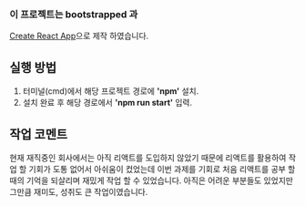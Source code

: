 ### 이 프로젝트는 bootstrapped 과 
[Create React App](https://github.com/facebook/create-react-app)으로 제작 하였습니다.

## 실행 방법

1. 터미널(cmd)에서 해당 프로젝트 경로에 **'npm'** 설치.
2. 설치 완료 후 해당 경로에서 **'npm run start'** 입력. 

## 작업 코멘트

현재 재직중인 회사에서는 아직 리액트를 도입하지 않았기 때문에
리액트를 활용하여 작업 할 기회가 도통 없어서 아쉬움이 컸었는데
이번 과제를 기회로 처음 리액트를 공부 할때의 기억을 되살리며 재밌게 작업 할 수 있었습니다.
아직은 어려운 부분들도 있었지만 그만큼 재미도, 성취도 큰 작업이였습니다.


